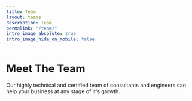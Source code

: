 ```yaml
---
title: Team
layout: teams
description: Team
permalink: "/team/"
intro_image_absolute: true
intro_image_hide_on_mobile: false
---
```


# Meet The Team

Our highly technical and certified team of consultants and engineers can help your business at any stage of it's growth.
